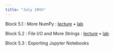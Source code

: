 ```yaml
---
title: "July 29th"
---
```


Block 5.1
: More NumPy
    : [lecture](http://datahub.ucsd.edu/user-redirect/git-sync?repo=https://github.com/surajrampure/css-python-bootcamp&subPath=lectures/lec5-part1/lec5-part1.ipynb) • [lab](http://datahub.ucsd.edu/user-redirect/git-sync?repo=https://github.com/surajrampure/css-python-bootcamp&subPath=labs/lab5-part1/lab5-part1.ipynb)

Block 5.2
: File I/O and More Strings
    : [lecture](http://datahub.ucsd.edu/user-redirect/git-sync?repo=https://github.com/surajrampure/css-python-bootcamp&subPath=lectures/lec5-part2/lec5-part2.ipynb) • [lab](http://datahub.ucsd.edu/user-redirect/git-sync?repo=https://github.com/surajrampure/css-python-bootcamp&subPath=labs/lab5-part2/lab5-part2.ipynb)

Block 5.3
: Exporting Jupyter Notebooks